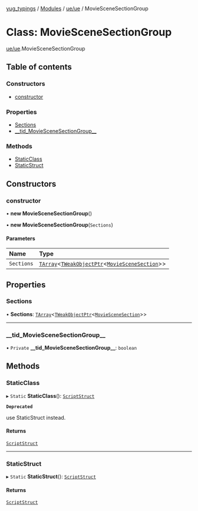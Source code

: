 [yug_typings](../README.md) / [Modules](../modules.md) / [ue/ue](../modules/ue_ue.md) / MovieSceneSectionGroup

# Class: MovieSceneSectionGroup

[ue/ue](../modules/ue_ue.md).MovieSceneSectionGroup

## Table of contents

### Constructors

- [constructor](ue_ue.MovieSceneSectionGroup.md#constructor)

### Properties

- [Sections](ue_ue.MovieSceneSectionGroup.md#sections)
- [\_\_tid\_MovieSceneSectionGroup\_\_](ue_ue.MovieSceneSectionGroup.md#__tid_moviescenesectiongroup__)

### Methods

- [StaticClass](ue_ue.MovieSceneSectionGroup.md#staticclass)
- [StaticStruct](ue_ue.MovieSceneSectionGroup.md#staticstruct)

## Constructors

### constructor

• **new MovieSceneSectionGroup**()

• **new MovieSceneSectionGroup**(`Sections`)

#### Parameters

| Name | Type |
| :------ | :------ |
| `Sections` | [`TArray`](../interfaces/ue_puerts.TArray.md)<[`TWeakObjectPtr`](../modules/ue_puerts.md#tweakobjectptr)<[`MovieSceneSection`](ue_ue.MovieSceneSection.md)\>\> |

## Properties

### Sections

• **Sections**: [`TArray`](../interfaces/ue_puerts.TArray.md)<[`TWeakObjectPtr`](../modules/ue_puerts.md#tweakobjectptr)<[`MovieSceneSection`](ue_ue.MovieSceneSection.md)\>\>

___

### \_\_tid\_MovieSceneSectionGroup\_\_

• `Private` **\_\_tid\_MovieSceneSectionGroup\_\_**: `boolean`

## Methods

### StaticClass

▸ `Static` **StaticClass**(): [`ScriptStruct`](ue_ue.ScriptStruct.md)

**`Deprecated`**

use StaticStruct instead.

#### Returns

[`ScriptStruct`](ue_ue.ScriptStruct.md)

___

### StaticStruct

▸ `Static` **StaticStruct**(): [`ScriptStruct`](ue_ue.ScriptStruct.md)

#### Returns

[`ScriptStruct`](ue_ue.ScriptStruct.md)
